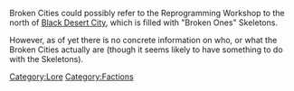 Broken Cities could possibly refer to the Reprogramming Workshop to the
north of [Black Desert City](Black_Desert_City.md "wikilink"), which is
filled with "Broken Ones" Skeletons.

However, as of yet there is no concrete information on who, or what the
Broken Cities actually are (though it seems likely to have something to
do with the Skeletons).

[Category:Lore](Category:Lore "wikilink")
[Category:Factions](Category:Factions "wikilink")